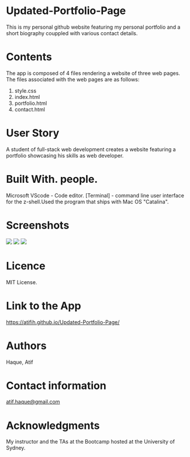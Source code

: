 # Updated-Portfolio-Page
This is my personal github website featuring my personal portfolio and a short biography couppled  with various contact details.


# Contents
The app is composed of 4 files rendering a website  of three web pages. The files associated with  the web pages are as follows:

1. style.css 
2. index.html 
3. portfolio.html
4. contact.html

 # User Story
A student of full-stack web development creates a website featuring a portfolio showcasing his skills as web developer.

# Built With. people.

Microsoft VScode - Code editor.
[Terminal] - command line user interface for the z-shell.Used the program that ships with Mac OS "Catalina".

# Screenshots
![](images/image1.png)
![](images/image2.png)
![](images/image3.png)

# Licence
MIT License.

# Link to the App
https://atifih.github.io/Updated-Portfolio-Page/

# Authors
Haque, Atif

# Contact information
atif.haque@gmail.com

# Acknowledgments
My instructor and the TAs at the Bootcamp hosted at the University of Sydney.
